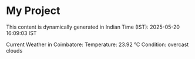 # My Project

This content is dynamically generated in Indian Time (IST): 2025-05-20 16:09:03 IST


Current Weather in Coimbatore:
Temperature: 23.92 °C
Condition: overcast clouds
